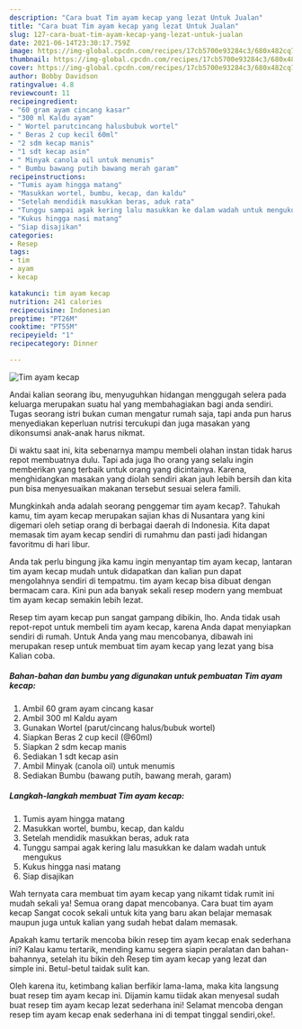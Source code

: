 ```yaml
---
description: "Cara buat Tim ayam kecap yang lezat Untuk Jualan"
title: "Cara buat Tim ayam kecap yang lezat Untuk Jualan"
slug: 127-cara-buat-tim-ayam-kecap-yang-lezat-untuk-jualan
date: 2021-06-14T23:30:17.759Z
image: https://img-global.cpcdn.com/recipes/17cb5700e93284c3/680x482cq70/tim-ayam-kecap-foto-resep-utama.jpg
thumbnail: https://img-global.cpcdn.com/recipes/17cb5700e93284c3/680x482cq70/tim-ayam-kecap-foto-resep-utama.jpg
cover: https://img-global.cpcdn.com/recipes/17cb5700e93284c3/680x482cq70/tim-ayam-kecap-foto-resep-utama.jpg
author: Bobby Davidson
ratingvalue: 4.8
reviewcount: 11
recipeingredient:
- "60 gram ayam cincang kasar"
- "300 ml Kaldu ayam"
- " Wortel parutcincang halusbubuk wortel"
- " Beras 2 cup kecil 60ml"
- "2 sdm kecap manis"
- "1 sdt kecap asin"
- " Minyak canola oil untuk menumis"
- " Bumbu bawang putih bawang merah garam"
recipeinstructions:
- "Tumis ayam hingga matang"
- "Masukkan wortel, bumbu, kecap, dan kaldu"
- "Setelah mendidik masukkan beras, aduk rata"
- "Tunggu sampai agak kering lalu masukkan ke dalam wadah untuk mengukus"
- "Kukus hingga nasi matang"
- "Siap disajikan"
categories:
- Resep
tags:
- tim
- ayam
- kecap

katakunci: tim ayam kecap 
nutrition: 241 calories
recipecuisine: Indonesian
preptime: "PT26M"
cooktime: "PT55M"
recipeyield: "1"
recipecategory: Dinner

---
```



![Tim ayam kecap](https://img-global.cpcdn.com/recipes/17cb5700e93284c3/680x482cq70/tim-ayam-kecap-foto-resep-utama.jpg)

Andai kalian seorang ibu, menyuguhkan hidangan menggugah selera pada keluarga merupakan suatu hal yang membahagiakan bagi anda sendiri. Tugas seorang istri bukan cuman mengatur rumah saja, tapi anda pun harus menyediakan keperluan nutrisi tercukupi dan juga masakan yang dikonsumsi anak-anak harus nikmat.

Di waktu  saat ini, kita sebenarnya mampu membeli olahan instan tidak harus repot membuatnya dulu. Tapi ada juga lho orang yang selalu ingin memberikan yang terbaik untuk orang yang dicintainya. Karena, menghidangkan masakan yang diolah sendiri akan jauh lebih bersih dan kita pun bisa menyesuaikan makanan tersebut sesuai selera famili. 



Mungkinkah anda adalah seorang penggemar tim ayam kecap?. Tahukah kamu, tim ayam kecap merupakan sajian khas di Nusantara yang kini digemari oleh setiap orang di berbagai daerah di Indonesia. Kita dapat memasak tim ayam kecap sendiri di rumahmu dan pasti jadi hidangan favoritmu di hari libur.

Anda tak perlu bingung jika kamu ingin menyantap tim ayam kecap, lantaran tim ayam kecap mudah untuk didapatkan dan kalian pun dapat mengolahnya sendiri di tempatmu. tim ayam kecap bisa dibuat dengan bermacam cara. Kini pun ada banyak sekali resep modern yang membuat tim ayam kecap semakin lebih lezat.

Resep tim ayam kecap pun sangat gampang dibikin, lho. Anda tidak usah repot-repot untuk membeli tim ayam kecap, karena Anda dapat menyiapkan sendiri di rumah. Untuk Anda yang mau mencobanya, dibawah ini merupakan resep untuk membuat tim ayam kecap yang lezat yang bisa Kalian coba.

<!--inarticleads1-->

##### Bahan-bahan dan bumbu yang digunakan untuk pembuatan Tim ayam kecap:

1. Ambil 60 gram ayam cincang kasar
1. Ambil 300 ml Kaldu ayam
1. Gunakan  Wortel (parut/cincang halus/bubuk wortel)
1. Siapkan  Beras 2 cup kecil (@60ml)
1. Siapkan 2 sdm kecap manis
1. Sediakan 1 sdt kecap asin
1. Ambil  Minyak (canola oil) untuk menumis
1. Sediakan  Bumbu (bawang putih, bawang merah, garam)




<!--inarticleads2-->

##### Langkah-langkah membuat Tim ayam kecap:

1. Tumis ayam hingga matang
1. Masukkan wortel, bumbu, kecap, dan kaldu
1. Setelah mendidik masukkan beras, aduk rata
1. Tunggu sampai agak kering lalu masukkan ke dalam wadah untuk mengukus
1. Kukus hingga nasi matang
1. Siap disajikan




Wah ternyata cara membuat tim ayam kecap yang nikamt tidak rumit ini mudah sekali ya! Semua orang dapat mencobanya. Cara buat tim ayam kecap Sangat cocok sekali untuk kita yang baru akan belajar memasak maupun juga untuk kalian yang sudah hebat dalam memasak.

Apakah kamu tertarik mencoba bikin resep tim ayam kecap enak sederhana ini? Kalau kamu tertarik, mending kamu segera siapin peralatan dan bahan-bahannya, setelah itu bikin deh Resep tim ayam kecap yang lezat dan simple ini. Betul-betul taidak sulit kan. 

Oleh karena itu, ketimbang kalian berfikir lama-lama, maka kita langsung buat resep tim ayam kecap ini. Dijamin kamu tiidak akan menyesal sudah buat resep tim ayam kecap lezat sederhana ini! Selamat mencoba dengan resep tim ayam kecap enak sederhana ini di tempat tinggal sendiri,oke!.

